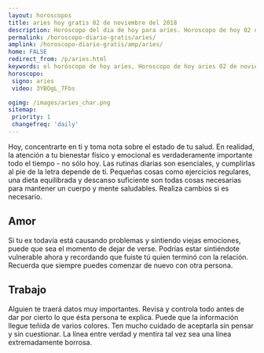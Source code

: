 ```yaml
---
layout: horoscopos
title: aries hoy gratis 02 de noviembre del 2018 
description: Horóscopo del dia de hoy para aries. Horoscopo de hoy 02 de noviembre del 2018. Las predicciones de amor, trabajo, vida personal gratis.
permalink: /horoscopo-diario-gratis/aries/
amplink: /horoscopo-diario-gratis/amp/aries/
home: FALSE
redirect_from: /p/aries.html
keywords: el horóscopo de hoy aries, Horoscopo de hoy aries 02 de noviembre del 2018,horóscopo del día,horoscopo del dia de hoy,horoscopo de hoy,horoscopo de hoy aries,aries hoy,signos zodiacales,horóscopo de hoy,horoscopos de hoy,horoscopo aries hoy,horoscopo de aries de hoy,horóscopo de hoy aries,horoscopos,aries de hoy,los horoscopos de hoy,aries de hoy,aries 02 de noviembre del 2018,signos zodiacales 2018, el horoscopo de hoy
horoscopo:
 signo: aries
 video: 3YBOgL_7Fbs

ogimg: /images/aries_char.png
sitemap:
 priority: 1
 changefreq: 'daily'
---
```



Hoy, concentrarte en ti y toma nota sobre el estado de tu salud. En realidad, la atención a tu bienestar físico y emocional es verdaderamente importante todo el tiempo - no sólo hoy. Las rutinas diarias son esenciales, y cumplirlas al pie de la letra depende de ti. Pequeñas cosas como ejercicios regulares, una dieta equilibrada y descanso suficiente son todas cosas necesarias para mantener un cuerpo y mente saludables. Realiza cambios si es necesario.

## Amor

Si tu ex todavía está causando problemas y sintiendo viejas emociones, puede que sea el momento de dejar de verse. Podrías estar sintiéndote vulnerable ahora y recordando que fuiste tú quien terminó con la relación. Recuerda que siempre puedes comenzar de nuevo con otra persona.

## Trabajo

Alguien te traerá datos muy importantes. Revisa y controla todo antes de dar por cierto lo que ésta persona te explica. Puede que la información llegue teñida de varios colores. Ten mucho cuidado de aceptarla sin pensar y sin cuestionar. La línea entre verdad y mentira tal vez sea una línea extremadamente borrosa.